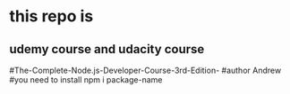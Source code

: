 <h1>this repo is </h1>
<h2>udemy course and udacity course</h2>
<p>
#The-Complete-Node.js-Developer-Course-3rd-Edition-
#author Andrew
#you need to install npm i package-name
</p>